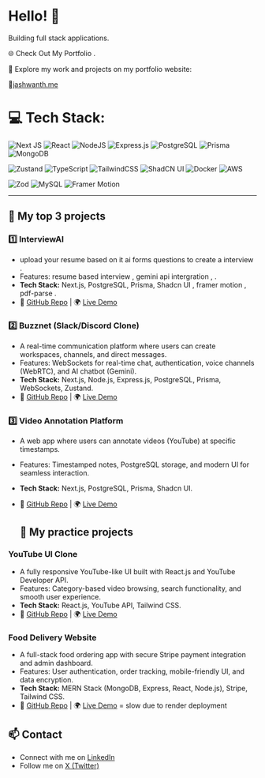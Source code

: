 # Hello! 👋

Building full stack applications.

🌐 Check Out My Portfolio . 

🚀 Explore my work and projects on my portfolio website:

🎨[jashwanth.me](https://www.jashwanth.me)

# 💻 Tech Stack:

![Next JS](https://img.shields.io/badge/Next-black?style=for-the-badge&logo=next.js&logoColor=white) 
![React](https://img.shields.io/badge/react-%2320232a.svg?style=for-the-badge&logo=react&logoColor=%2361DAFB) 
![NodeJS](https://img.shields.io/badge/node.js-6DA55F?style=for-the-badge&logo=node.js&logoColor=white) 
![Express.js](https://img.shields.io/badge/express.js-%23404d59.svg?style=for-the-badge&logo=express&logoColor=%2361DAFB) 
![PostgreSQL](https://img.shields.io/badge/postgres-%23316192.svg?style=for-the-badge&logo=postgresql&logoColor=white) 
![Prisma](https://img.shields.io/badge/Prisma-3982CE?style=for-the-badge&logo=Prisma&logoColor=white) 
![MongoDB](https://img.shields.io/badge/MongoDB-%234ea94b.svg?style=for-the-badge&logo=mongodb&logoColor=white)  

![Zustand](https://img.shields.io/badge/Zustand-%23E44D26.svg?style=for-the-badge&logo=zustand&logoColor=white) 
![TypeScript](https://img.shields.io/badge/typescript-%23007ACC.svg?style=for-the-badge&logo=typescript&logoColor=white) 
![TailwindCSS](https://img.shields.io/badge/tailwindcss-%2338B2AC.svg?style=for-the-badge&logo=tailwind-css&logoColor=white) 
![ShadCN UI](https://img.shields.io/badge/ShadCN_UI-%23000000.svg?style=for-the-badge&logo=shadcn&logoColor=white) 
![Docker](https://img.shields.io/badge/Docker-%230db7ed.svg?style=for-the-badge&logo=docker&logoColor=white) 
![AWS](https://img.shields.io/badge/AWS-%23FF9900.svg?style=for-the-badge&logo=amazon-aws&logoColor=white)  

![Zod](https://img.shields.io/badge/Zod-%23000000.svg?style=for-the-badge&logo=zod&logoColor=white) 
![MySQL](https://img.shields.io/badge/mysql-4479A1.svg?style=for-the-badge&logo=mysql&logoColor=white) 
![Framer Motion](https://img.shields.io/badge/Framer_Motion-%23FF0050.svg?style=for-the-badge&logo=framer&logoColor=white)  

---

## 🚀 My top 3 projects


  ### 1️⃣ **InterviewAI**
- upload your resume based on it ai forms questions to create a interview .
- Features: resume based interview , gemini api intergration , .
- **Tech Stack:** Next.js, PostgreSQL, Prisma, Shadcn UI , framer motion , pdf-parse .
- 🔗 [GitHub Repo](https://github.com/JashwanthSPoojary/Ai-Interview-simulation) | 🌍 [Live Demo](https://interviewai.jashwanth.me)

### 2️⃣ **Buzznet (Slack/Discord Clone)**
- A real-time communication platform where users can create workspaces, channels, and direct messages.
- Features: WebSockets for real-time chat, authentication, voice channels (WebRTC), and AI chatbot (Gemini).
- **Tech Stack:** Next.js, Node.js, Express.js, PostgreSQL, Prisma, WebSockets, Zustand.
- 🔗 [GitHub Repo](https://github.com/JashwanthSPoojary/my_buzznet) | 🌍 [Live Demo](https://buzznet.me) 

 ### 3️⃣ **Video Annotation Platform**
- A web app where users can annotate videos (YouTube) at specific timestamps.
- Features: Timestamped notes, PostgreSQL storage, and modern UI for seamless interaction.
- **Tech Stack:** Next.js, PostgreSQL, Prisma, Shadcn UI.
- 🔗 [GitHub Repo](https://github.com/JashwanthSPoojary/video-annotation-platform) | 🌍 [Live Demo](https://videoano.jashwanth.me)

  ## 🚀 My practice projects
  
###   **YouTube UI Clone**
- A fully responsive YouTube-like UI built with React.js and YouTube Developer API.
- Features: Category-based video browsing, search functionality, and smooth user experience.
- **Tech Stack:** React.js, YouTube API, Tailwind CSS.
- 🔗 [GitHub Repo](https://github.com/JashwanthSPoojary/youtube-clone-using-api) | 🌍 [Live Demo](https://youtube-clone-using-api.vercel.app)

### **Food Delivery Website**
- A full-stack food ordering app with secure Stripe payment integration and admin dashboard.
- Features: User authentication, order tracking, mobile-friendly UI, and data encryption.
- **Tech Stack:** MERN Stack (MongoDB, Express, React, Node.js), Stripe, Tailwind CSS.
- 🔗 [GitHub Repo](https://github.com/JashwanthSPoojary/food-web) | 🌍 [Live Demo](https://food-web-frontend-p745.onrender.com) =  slow due to render deployment 



## 📫 Contact
- Connect with me on [LinkedIn](https://www.linkedin.com/in/jashwanth-s-poojary/)
- Follow me on [X (Twitter)](https://x.com/JashwantPoojary)
